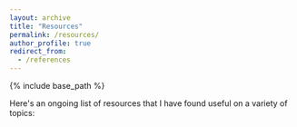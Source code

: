 ```yaml
---
layout: archive
title: "Resources"
permalink: /resources/
author_profile: true
redirect_from:
  - /references
---
```


{% include base_path %}



Here's an ongoing list of resources that I have found useful on a variety of topics:

